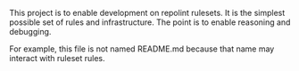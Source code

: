 This project is to enable development on repolint rulesets. It is the simplest possible set of rules and infrastructure. The point is to enable reasoning and debugging.

For example, this file is not named README.md because that name may interact with ruleset rules.

